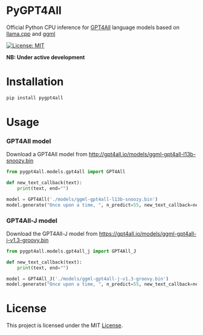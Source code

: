 # PyGPT4All
Official Python CPU inference for [GPT4All](https://github.com/nomic-ai/gpt4all) language models based on [llama.cpp](https://github.com/ggerganov/llama.cpp) and [ggml](https://github.com/ggerganov/ggml)

[![License: MIT](https://img.shields.io/badge/license-MIT-blue.svg)](https://opensource.org/licenses/MIT)

[//]: # ([![PyPi version]&#40;https://badgen.net/pypi/v/ptgpt4all&#41;]&#40;https://pypi.org/project/pygpt4all/&#41;)

**NB: Under active development**

# Installation

```bash
pip install pygpt4all
```

# Usage

### GPT4All model

Download a GPT4All model from http://gpt4all.io/models/ggml-gpt4all-l13b-snoozy.bin

```python
from pygpt4all.models.gpt4all import GPT4All

def new_text_callback(text):
    print(text, end="")

model = GPT4All('./models/ggml-gpt4all-l13b-snoozy.bin')
model.generate("Once upon a time, ", n_predict=55, new_text_callback=new_text_callback)
```

### GPT4All-J model

Download the GPT4All-J model from https://gpt4all.io/models/ggml-gpt4all-j-v1.3-groovy.bin

```python
from pygpt4all.models.gpt4all_j import GPT4All_J

def new_text_callback(text):
    print(text, end="")

model = GPT4All_J('./models/ggml-gpt4all-j-v1.3-groovy.bin')
model.generate("Once upon a time, ", n_predict=55, new_text_callback=new_text_callback)
```

[//]: # (* You can always refer to the [short documentation]&#40;https://nomic-ai.github.io/pyllamacpp/&#41; for more details.)


# License



This project is licensed under the MIT  [License](./LICENSE).

